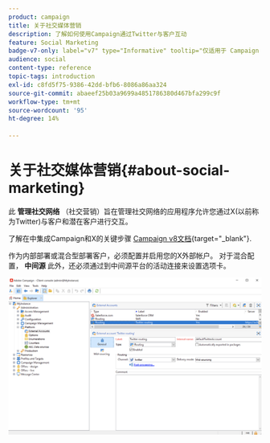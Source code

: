 ```yaml
---
product: campaign
title: 关于社交媒体营销
description: 了解如何使用Campaign通过Twitter与客户互动
feature: Social Marketing
badge-v7-only: label="v7" type="Informative" tooltip="仅适用于 Campaign Classic v7"
audience: social
content-type: reference
topic-tags: introduction
exl-id: c8fd5f75-9386-42dd-bfb6-8086a86aa324
source-git-commit: abaeef25b03a9699a4851786380d467bfa299c9f
workflow-type: tm+mt
source-wordcount: '95'
ht-degree: 14%

---
```


# 关于社交媒体营销{#about-social-marketing}

此 **管理社交网络** （社交营销）旨在管理社交网络的应用程序允许您通过X(以前称为Twitter)与客户和潜在客户进行交互。

了解在中集成Campaign和X的关键步骤 [Campaign v8文档](https://experienceleague.adobe.com/docs/campaign/campaign-v8/connect/ac-tw.html?lang=zh-Hans){target="_blank"}.

作为内部部署或混合型部署客户，必须配置并启用您的X外部帐户。 对于混合配置， **中间源** 此外，还必须通过到中间源平台的活动连接来设置选项卡。

![](assets/tw-external-account.png)
